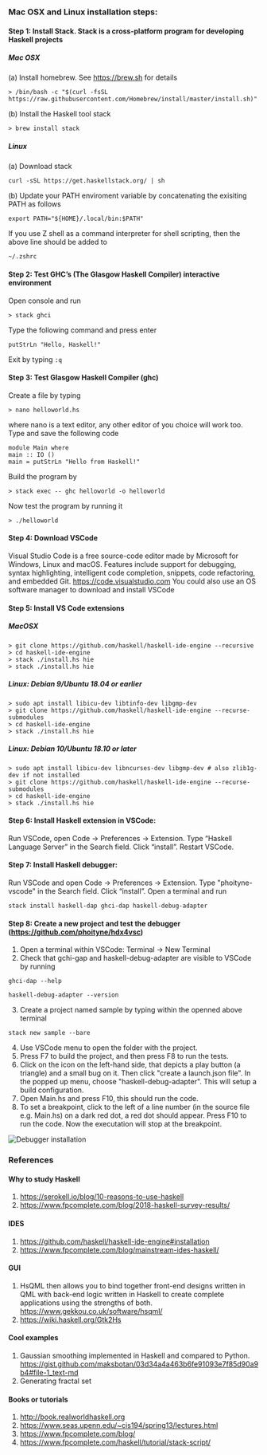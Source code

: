 ### Mac OSX and Linux installation steps:

#### Step 1: Install Stack. Stack is a cross-platform program for developing Haskell projects 

##### Mac OSX
(a) Install homebrew. See https://brew.sh for details
```
> /bin/bash -c "$(curl -fsSL https://raw.githubusercontent.com/Homebrew/install/master/install.sh)"
```
(b) Install the Haskell tool stack
```
> brew install stack
```

##### Linux

(a) Download stack
```
curl -sSL https://get.haskellstack.org/ | sh
```

(b) Update your PATH enviroment variable by concatenating the exisiting PATH as follows
```
export PATH="${HOME}/.local/bin:$PATH"
```
If you use Z shell as a command interpreter for shell scripting, then the above line should be added to  
```
~/.zshrc
```


#### Step 2: Test GHC’s (The Glasgow Haskell Compiler) interactive environment
Open console and run 
```
> stack ghci
```
Type the following command and press enter
```
putStrLn "Hello, Haskell!"
```
Exit by typing `:q`

#### Step 3: Test Glasgow Haskell Compiler (ghc)
Create a file by typing
```
> nano helloworld.hs
```
where nano is a text editor, any other editor of you choice will work too.
Type and save the following code
```
module Main where  
main :: IO () 
main = putStrLn "Hello from Haskell!"  
```

Build the program by
```
> stack exec -- ghc helloworld -o helloworld
```

Now test the program by running it
```
> ./helloworld
```

#### Step 4: Download VSCode
Visual Studio Code is a free source-code editor made by Microsoft for Windows, Linux and macOS. Features include support for debugging, syntax highlighting, intelligent code completion, snippets, code refactoring, and embedded Git.
https://code.visualstudio.com
You could also use an OS  software manager to download and install VSCode

#### Step 5: Install VS Code extensions
##### MacOSX
```
> git clone https://github.com/haskell/haskell-ide-engine --recursive 
> cd haskell-ide-engine
> stack ./install.hs hie
> stack ./install.hs hie
```

##### Linux: Debian 9/Ubuntu 18.04 or earlier
```
> sudo apt install libicu-dev libtinfo-dev libgmp-dev
> git clone https://github.com/haskell/haskell-ide-engine --recurse-submodules
> cd haskell-ide-engine
> stack ./install.hs hie
```

##### Linux: Debian 10/Ubuntu 18.10 or later
```
> sudo apt install libicu-dev libncurses-dev libgmp-dev # also zlib1g-dev if not installed
> git clone https://github.com/haskell/haskell-ide-engine --recurse-submodules
> cd haskell-ide-engine
> stack ./install.hs hie
```

#### Step 6: Install Haskell extension in VSCode: 
Run VSCode, open Code -> Preferences -> Extension. Type “Haskell Language Server” in the Search field. Click “install”. Restart VSCode.

#### Step 7: Install Haskell debugger:
Run VSCode and open Code -> Preferences -> Extension. Type "phoityne-vscode" in the Search field. Click “install”.
Open a terminal and run
```
stack install haskell-dap ghci-dap haskell-debug-adapter
```
#### Step 8: Create a new project and test the debugger (https://github.com/phoityne/hdx4vsc)
1. Open a terminal within VSCode: Terminal -> New Terminal
2. Check that gchi-gap and haskell-debug-adapter are visible to VSCode by running 
```
ghci-dap --help
```
```
haskell-debug-adapter --version
```
3. Create a project named sample by typing within the openned above terminal 
```
stack new sample --bare
```
4. Use VSCode menu to open the folder with the project.
5. Press F7 to build the project, and then press F8 to run the tests. 
6. Click on the icon on the left-hand side, that depicts a play button (a triangle) and a small bug on it. Then click "create a launch.json file". In the popped up  menu, choose "haskell-debug-adapter". This will setup a build configuration.
7. Open Main.hs and press F10, this should run the code.
8. To set a breakpoint, click to the left of a line number (in the source file e.g. Main.hs) on a dark red dot, a red dot should appear. Press F10 to run the code. Now the executation will stop at the breakpoint. 

![Debugger installation](https://raw.githubusercontent.com/phoityne/hdx4vsc/master/docs/08_quickstart.gif)




### References

#### Why to study Haskell
1. https://serokell.io/blog/10-reasons-to-use-haskell
2. https://www.fpcomplete.com/blog/2018-haskell-survey-results/

#### IDES
1. https://github.com/haskell/haskell-ide-engine#installation
2. https://www.fpcomplete.com/blog/mainstream-ides-haskell/

#### GUI
1. HsQML then allows you to bind together front-end designs written in QML with back-end logic written in Haskell to create complete applications using the strengths of both. https://www.gekkou.co.uk/software/hsqml/
2.  https://wiki.haskell.org/Gtk2Hs

#### Cool examples
1. Gaussian smoothing implemented in Haskell and compared to Python. https://gist.github.com/maksbotan/03d34a4a463b6fe91093e7f85d90a9b4#file-1_text-md
2. Generating fractal set

#### Books or tutorials
1. http://book.realworldhaskell.org
2. https://www.seas.upenn.edu/~cis194/spring13/lectures.html
3. https://www.fpcomplete.com/blog/
4. https://www.fpcomplete.com/haskell/tutorial/stack-script/
